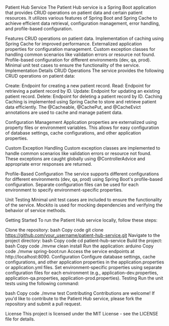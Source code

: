 Patient Hub Service
The Patient Hub service is a Spring Boot application that provides CRUD operations on patient data and certain patient resources. It utilizes various features of Spring Boot and Spring Cache to achieve efficient data retrieval, configuration management, error handling, and profile-based configuration.

Features
CRUD operations on patient data.
Implementation of caching using Spring Cache for improved performance.
Externalized application properties for configuration management.
Custom exception classes for handling common scenarios like validation errors or resource not found.
Profile-based configuration for different environments (dev, qa, prod).
Minimal unit test cases to ensure the functionality of the service.
Implementation Details
CRUD Operations
The service provides the following CRUD operations on patient data:

Create: Endpoint for creating a new patient record.
Read: Endpoint for retrieving a patient record by ID.
Update: Endpoint for updating an existing patient record.
Delete: Endpoint for deleting a patient record by ID.
Caching
Caching is implemented using Spring Cache to store and retrieve patient data efficiently. The @Cacheable, @CachePut, and @CacheEvict annotations are used to cache and manage patient data.

Configuration Management
Application properties are externalized using property files or environment variables. This allows for easy configuration of database settings, cache configurations, and other application properties.

Custom Exception Handling
Custom exception classes are implemented to handle common scenarios like validation errors or resource not found. These exceptions are caught globally using @ControllerAdvice and appropriate error responses are returned.

Profile-Based Configuration
The service supports different configurations for different environments (dev, qa, prod) using Spring Boot's profile-based configuration. Separate configuration files can be used for each environment to specify environment-specific properties.

Unit Testing
Minimal unit test cases are included to ensure the functionality of the service. Mockito is used for mocking dependencies and verifying the behavior of service methods.

Getting Started
To run the Patient Hub service locally, follow these steps:

Clone the repository:
bash
Copy code
git clone https://github.com/your_username/patient-hub-service.git
Navigate to the project directory:
bash
Copy code
cd patient-hub-service
Build the project:
bash
Copy code
./mvnw clean install
Run the application:
arduino
Copy code
./mvnw spring-boot:run
Access the service endpoints at http://localhost:8090.
Configuration
Configure database settings, cache configurations, and other application properties in the application.properties or application.yml files.
Set environment-specific properties using separate configuration files for each environment (e.g., application-dev.properties, application-qa.properties, application-prod.properties).
Testing
Run the unit tests using the following command:

bash
Copy code
./mvnw test
Contributing
Contributions are welcome! If you'd like to contribute to the Patient Hub service, please fork the repository and submit a pull request.

License
This project is licensed under the MIT License - see the LICENSE file for details.
